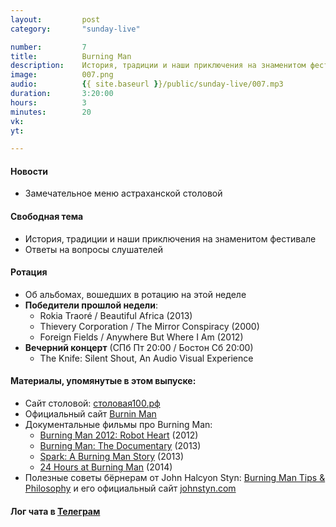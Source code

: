 ```yaml
---
layout:         post
category:       "sunday-live"

number:         7
title:          Burning Man
description:    История, традиции и наши приключения на знаменитом фестивале.
image:          007.png
audio:          {{ site.baseurl }}/public/sunday-live/007.mp3
duration:       3:20:00
hours:          3
minutes:        20
vk:             
yt:             

---
```


#### Новости
- Замечательное меню астраханской столовой

#### Свободная тема
- История, традиции и наши приключения на знаменитом фестивале
- Ответы на вопросы слушателей

#### Ротация
- Об альбомах, вошедших в ротацию на этой неделе
- **Победители прошлой недели**:
    - Rokia Traoré / Beautiful Africa (2013)
    - Thievery Corporation / The Mirror Conspiracy (2000)
    - Foreign Fields / Anywhere But Where I Am (2012)
- **Вечерний концерт** (СПб Пт 20:00 / Бостон Сб 20:00)
    - The Knife: Silent Shout, An Audio Visual Experience

#### Материалы, упомянутые в этом выпуске:
- Сайт столовой: [столовая100.рф](http://столовая100.рф/)
- Официальный сайт [Burnin Man](http://burningman.org)
- Документальные фильмы про Burning Man:
    - [Burning Man 2012: Robot Heart](https://youtu.be/oGTjHSBYQLw) (2012)
    - [Burning Man: The Documentary](https://youtu.be/H0NdVn2O1WY) (2013)
    - [Spark: A Burning Man Story](https://youtu.be/kGkmUcyqLGA) (2013)
    - [24 Hours at Burning Man](https://youtu.be/LsbOhv-acLI) (2014)
- Полезные советы бёрнерам от John Halcyon Styn: [Burning Man Tips & Philosophy](https://www.youtube.com/playlist?list=PL9B913DEACD00EE20) и его официальный сайт [johnstyn.com](http://www.johnstyn.com)

#### Лог чата в [Телеграм](https://telegram.me/joinchat/AA6N3wg0XbmVr-XDr6hgVg)
